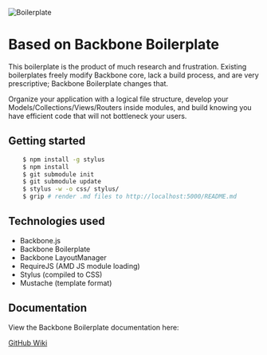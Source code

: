 ![Boilerplate](https://github.com/tbranyen/backbone-boilerplate/raw/assets/header.png)

Based on Backbone Boilerplate
====================

This boilerplate is the product of much research and frustration.  Existing
boilerplates freely modify Backbone core, lack a build process, and are very
prescriptive; Backbone Boilerplate changes that.

Organize your application with a logical file structure, develop your
Models/Collections/Views/Routers inside modules, and build knowing you have
efficient code that will not bottleneck your users.

## Getting started ##

```bash
    $ npm install -g stylus
    $ npm install
    $ git submodule init
    $ git submodule update
    $ stylus -w -o css/ stylus/
    $ grip # render .md files to http://localhost:5000/README.md
```

## Technologies used ##

 * Backbone.js
 * Backbone Boilerplate
 * Backbone LayoutManager
 * RequireJS (AMD JS module loading)
 * Stylus (compiled to CSS)
 * Mustache (template format)

## Documentation ##

View the Backbone Boilerplate documentation here:

[GitHub Wiki](https://github.com/tbranyen/backbone-boilerplate/wiki)

